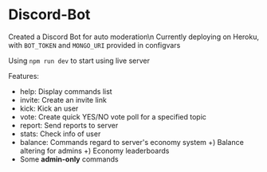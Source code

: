 # Discord-Bot
Created a Discord Bot for auto moderation\n
Currently deploying on Heroku, with `BOT_TOKEN` and `MONGO_URI` provided in configvars

Using ```npm run dev``` to start using live server

Features:
- help: Display commands list
- invite: Create an invite link
- kick: Kick an user
- vote: Create quick YES/NO vote poll for a specified topic
- report: Send reports to server
- stats: Check info of user
- balance: Commands regard to server's economy system
    +) Balance altering for admins
    +) Economy leaderboards
- Some **admin-only** commands
